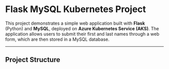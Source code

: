 # Flask MySQL Kubernetes Project

This project demonstrates a simple web application built with **Flask** (Python) and **MySQL**, deployed on **Azure Kubernetes Service (AKS)**. The application allows users to submit their first and last names through a web form, which are then stored in a MySQL database.

---

## **Project Structure**
